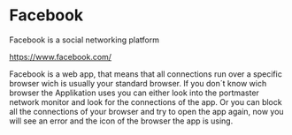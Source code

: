 # Facebook

Facebook is a social networking platform

https://www.facebook.com/

Facebook is a web app, that means that all connections run over a specific browser
wich is usually your standard browser. If you don´t know wich browser the Applikation
uses you can either look into the portmaster network monitor and look for the connections
of the app. Or you can block all the connections of your browser and try to open the app
again, now you will see an error and the icon of the browser the app is using. 

